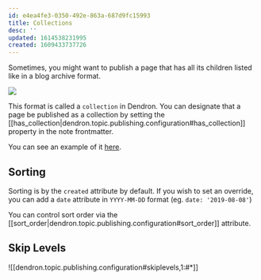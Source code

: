 ```yaml
---
id: e4ea4fe3-0350-492e-863a-687d9fc15993
title: Collections
desc: ''
updated: 1614538231995
created: 1609433737726
---
```

Sometimes, you might want to publish a page that has all its children listed like in a blog archive format. 

![](https://foundation-prod-assetspublic53c57cce-8cpvgjldwysl.s3-us-west-2.amazonaws.com/assets/images/publishv2.collection.jpg)

This format is called a `collection` in Dendron. You can designate that a page be published as a collection by setting the [[has_collection|dendron.topic.publishing.configuration#has_collection]] property in the note frontmatter. 

You can see an example of it [here](https://www.kevinslin.com/notes/e9c72b4f-adb8-4f15-a6aa-9f9d81538561.html).

## Sorting

Sorting is by the `created` attribute by default. If you wish to set an override, you can add a `date` attribute in `YYYY-MM-DD` format (eg. `date: '2019-08-08'`)

You can control sort order via the [[sort_order|dendron.topic.publishing.configuration#sort_order]] attribute.

## Skip Levels

![[dendron.topic.publishing.configuration#skiplevels,1:#*]]

